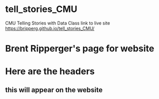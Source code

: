 # tell_stories_CMU
CMU Telling Stories with Data Class
link to live site https://bripperg.github.io/tell_stories_CMU/
# Brent Ripperger's page for website
# Here are the headers
## this will appear on the website
